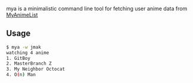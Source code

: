 mya is a minimalistic command line tool for fetching user anime data from [MyAnimeList](https://myanimelist.net/)

Usage
-----
``` sh
$ mya -w jmak
watching 4 anime
1. GitBoy
2. MasterBranch Z
3. My Neighbor Octocat
4. O(n) Man
```
